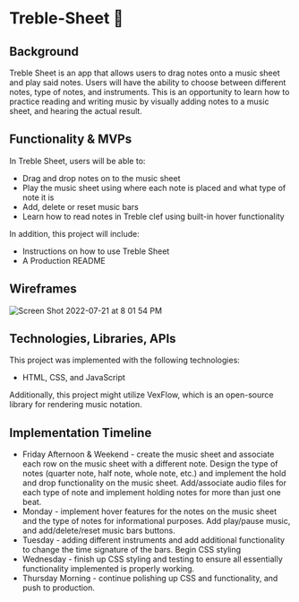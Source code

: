 # Treble-Sheet :musical_score:

## Background
Treble Sheet is an app that allows users to drag notes onto a music sheet and play said notes. Users will have the ability to choose between different notes, type of notes, and instruments. This is an opportunity to learn how to practice reading and writing music by visually adding notes to a music sheet, and hearing the actual result.

## Functionality & MVPs
In Treble Sheet, users will be able to:
* Drag and drop notes on to the music sheet
* Play the music sheet using where each note is placed and what type of note it is
* Add, delete or reset music bars
* Learn how to read notes in Treble clef using built-in hover functionality

In addition, this project will include:
* Instructions on how to use Treble Sheet
* A Production README


## Wireframes

![Screen Shot 2022-07-21 at 8 01 54 PM](https://user-images.githubusercontent.com/105829857/180334421-2b1200d7-c62f-4022-9e48-2957c34354d1.png)

## Technologies, Libraries, APIs
This project was implemented with the following technologies:
* HTML, CSS, and JavaScript

Additionally, this project might utilize VexFlow, which is an open-source library for rendering music notation.

## Implementation Timeline

* Friday Afternoon & Weekend - create the music sheet and associate each row on the music sheet with a different note. Design the type of notes (quarter note, half note, whole note, etc.) and implement the hold and drop functionality on the music sheet. Add/associate audio files for each type of note and implement holding notes for more than just one beat.
* Monday - implement hover features for the notes on the music sheet and the type of notes for informational purposes. Add play/pause music, and add/delete/reset music bars buttons.
* Tuesday - adding different instruments and add additional functionality to change the time signature of the bars. Begin CSS styling
* Wednesday - finish up CSS styling and testing to ensure all essentially functionality implemented is properly working.
* Thursday Morning - continue polishing up CSS and functionality, and push to production.
